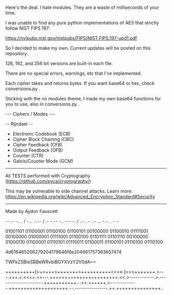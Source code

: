 Here's the deal. I hate modules. They are a waste of milliseconds of your time.

I was unable to find any pure python implementations of AES that strictly follow NIST FIPS 197:

https://nvlpubs.nist.gov/nistpubs/FIPS/NIST.FIPS.197-upd1.pdf

So I decided to make my own. Current updates will be posted on this repository.

128, 192, and 256 bit versions are built-in each file.

There are no special errors, warnings, etc that I've implemented.

Each cipher takes and returns bytes. If you want base64 or hex, check conversions.py .

Sticking with the no modules theme, I made my own base64 functions for you to use, also in conversions.py .

--- Ciphers / Modes ---

-- Rijndael --

- Electronic Codebook (ECB)
- Cipher Block Chaining (CBC)
- Cipher Feedback (CFB)
- Output Feedback (OFB)
- Counter (CTR)
- Galois/Counter Mode (GCM)

--- --- --- --- --- ---

All TESTS performed with Cryptography (https://github.com/pyca/cryptography/)

This may be vulnerable to side channel attacks. Learn more: https://en.wikipedia.org/wiki/Advanced_Encryption_Standard#Security
_____________________________
Made by Aydon Fauscett

-- .- -.. . / -... -.-- / .- -.-- -.. --- -. / ..-. .- ..- ... -.-. . - -

01001101 01100001 01100100 01100101 00100000 01100010 01111001 00100000 01000001 01111001 01100100 01101111 01101110 00100000 01000110 01100001 01110101 01110011 01100011 01100101 01110100 01110100 

4d616465206279204179646f6e204661757363657474

TWFkZSBieSBBeWRvbiBGYXVzY2V0dA==

++++++++++[>+>+++>+++++++>++++++++++<<<<-]>>>+++++++.>---.+++.+.<<++.>>---.+++++++++++++++++++++++.<<.>------------.>.---------------------.+++++++++++.-.<<.>+++++.>-------------.++++++++++++++++++++.--.----------------.++.+++++++++++++++..
